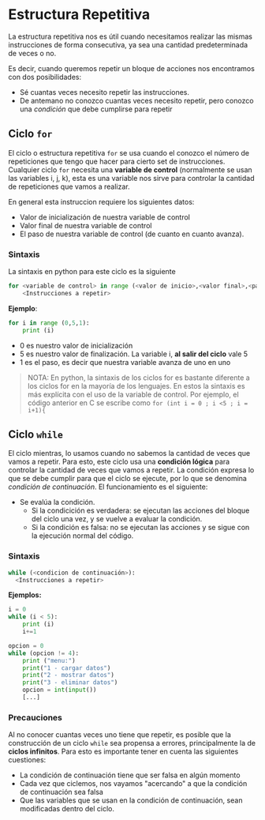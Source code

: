 # Estructura Repetitiva

La estructura repetitiva nos es útil cuando necesitamos realizar las mismas instrucciones de forma consecutiva, ya sea una cantidad predeterminada de veces o no.

Es decir, cuando queremos repetir un bloque de acciones nos encontramos con dos posibilidades:
* Sé cuantas veces necesito repetir las instrucciones.
* De antemano no conozco cuantas veces necesito repetir, pero conozco una _condición_ que debe cumplirse para repetir

## Ciclo ```for```
El ciclo o estructura repetitiva ```for``` se usa cuando el conozco el número de repeticiones que tengo que hacer para cierto set de instrucciones. Cualquier ciclo ```for``` necesita una __variable de control__ (normalmente se usan las variables i, j, k), esta es una variable nos sirve para controlar la cantidad de repeticiones que vamos a realizar.

En general esta instruccion requiere los siguientes datos:
* Valor de inicialización de nuestra variable de control
* Valor final de nuestra variable de control
* El paso de nuestra variable de control (de cuanto en cuanto avanza).

### Sintaxis
La sintaxis en python para este ciclo es la siguiente
```py
for <variable de control> in range (<valor de inicio>,<valor final>,<paso>):
    <Instrucciones a repetir>
```

**Ejemplo**:
```py
for i in range (0,5,1):
    print (i)
```
* 0 es nuestro valor de inicialización
* 5 es nuestro valor de finalización. La variable i, __al salir del ciclo__ vale 5
* 1 es el paso, es decir que nuestra variable avanza de uno en uno

> NOTA: En python, la sintaxis de los ciclos for es bastante diferente a los ciclos for en la mayoría de los lenguajes. En estos la sintaxis es más explícita con el uso de la variable de control. Por ejemplo, el código anterior en C se escribe como ```for (int i = 0 ; i <5 ; i = i+1){```

## Ciclo ```while```
El ciclo mientras, lo usamos cuando no sabemos la cantidad de veces que vamos a repetir. Para esto, este ciclo usa una __condición lógica__ para controlar la cantidad de veces que vamos a repetir. La condición expresa lo que se debe cumplir para que el ciclo se ejecute, por lo que se denomina _condición de continuación_.
El funcionamiento es el siguiente:
* Se evalúa la condición.
    * Si la condicición es verdadera: se ejecutan las acciones del bloque del ciclo una vez, y se vuelve a evaluar la condición.
    * Si la condición es falsa: no se ejecutan las acciones y se sigue con la ejecución normal del código.

### Sintaxis
```py
while (<condicion de continuación>):
  <Instrucciones a repetir>
```

**Ejemplos:**
```py
i = 0
while (i < 5):
    print (i)
    i+=1
```

```py
opcion = 0
while (opcion != 4):
    print ("menu:")
    print("1 - cargar datos")
    print("2 - mostrar datos")
    print("3 - eliminar datos")
    opcion = int(input())
    [...]
```

### Precauciones
Al no conocer cuantas veces uno tiene que repetir, es posible que la construcción de un ciclo ```while``` sea propensa a errores, principalmente la de __ciclos infinitos__. Para esto es importante tener en cuenta las siguientes cuestiones:
* La condición de continuación tiene que ser falsa en algún momento
* Cada vez que ciclemos, nos vayamos "acercando" a que la condición de continuación sea falsa
* Que las variables que se usan en la condición de continuación, sean modificadas dentro del ciclo.
